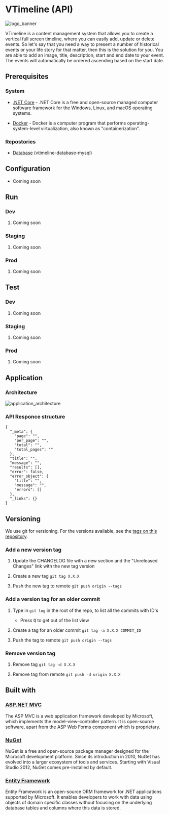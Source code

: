 # VTimeline (API)

![logo_banner](https://imgur.com/vYrOcrm.png)

VTimeline is a content management system that allows you to create a vertical full screen timeline, where you can easily add, update or delete events. So let's say that you need a way to present a number of historical events or your life story for that matter, then this is the solution for you. You are able to add an image, title, description, start and end date to your event. The events will automatically be ordered ascending based on the start date.

## Prerequisites

### System

- [.NET Core](https://dotnet.microsoft.com/) - .NET Core is a free and open-source managed computer software framework for the Windows, Linux, and macOS operating systems.

- [Docker](https://www.docker.com/products/docker-desktop) - Docker is a computer program that performs operating-system-level virtualization, also known as "containerization".

### Repostories

- [Database](https://github.com/AjUthaya/vtimeline-database-mysql) (vtimeline-database-mysql)

## Configuration

- Coming soon

## Run

### Dev

1. Coming soon

### Staging

1. Coming soon

### Prod

1. Coming soon

## Test

### Dev

1. Coming soon

### Staging

1. Coming soon

### Prod

1. Coming soon

## Application

### Architecture

![application_architecture](https://imgur.com/t9ZFuZz.png)

### API Responce structure

```JS
{
  "_meta": {
    "page": "",
    "per_page": "",
    "total": "",
    "total_pages": ""
  },
  "title": "",
  "message": "",
  "results": [],
  "error": false,
  "error_object": {
    "title": "",
    "message": "",
    "errors": []
  },
  "_links": {}
}
```

## Versioning

We use git for versioning. For the versions available, see the [tags on this repository](https://github.com/AjUthaya/vtimeline-api-dotnet/tags).

### Add a new version tag

1. Update the CHANGELOG file with a new section and the "Unreleased Changes" link with the new tag version

2. Create a new tag `git tag X.X.X`

3. Push the new tag to remote `git push origin --tags`

### Add a version tag for an older commit

1. Type in `git log` in the root of the repo, to list all the commits with ID's

   - Press <kbd>Q</kbd> to get out of the list view

2. Create a tag for an older commit `git tag -a X.X.X COMMIT_ID`

3. Push the tag to remote `git push origin --tags`

### Remove version tag

1. Remove tag `git tag -d X.X.X`

2. Remove tag from remote `git push -d origin X.X.X`

## Built with

### [ASP.NET MVC](https://dotnet.microsoft.com/apps/aspnet/mvc)

The ASP MVC is a web application framework developed by Microsoft, which implements the model–view–controller pattern. It is open-source software, apart from the ASP Web Forms component which is proprietary.

### [NuGet](https://www.nuget.org/)

NuGet is a free and open-source package manager designed for the Microsoft development platform. Since its introduction in 2010, NuGet has evolved into a larger ecosystem of tools and services. Starting with Visual Studio 2012, NuGet comes pre-installed by default.

### [Entity Framework](https://docs.microsoft.com/en-us/ef/)

Entity Framework is an open-source ORM framework for .NET applications supported by Microsoft. It enables developers to work with data using objects of domain specific classes without focusing on the underlying database tables and columns where this data is stored.
